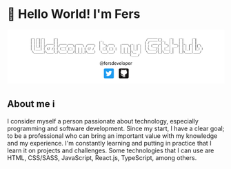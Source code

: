 # 👋 Hello World! I'm Fers

![Welcome to my GitHub](/assets/images/banner.png)

## About me :information_source:
I consider myself a person passionate about technology, especially programming and software development. Since my start, I have a clear goal; to be a professional who can bring an important value with my knowledge and my experience. I'm constantly learning and putting in practice that I learn it on projects and challenges. Some technologies that I can use are HTML, CSS/SASS, JavaScript, React.js, TypeScript, among others.
